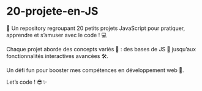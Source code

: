 # 20-projete-en-JS
🎯 Un repository regroupant 20 petits projets JavaScript pour pratiquer, apprendre et s’amuser avec le code ! 💻 

Chaque projet aborde des concepts variés 🌟 : des bases de JS 🧩 jusqu’aux fonctionnalités interactives avancées 🛠️. 

Un défi fun pour booster mes compétences en développement web 🚀. 

Let’s code ! 😎✨
